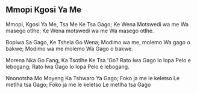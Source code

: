 ## Mmopi Kgosi Ya Me

Mmopi, Kgosi Ya Me, Tsa Me Ke Tsa Gago;
Ke Wena Motswedi wa me Wa masego otlhe;
Ke Wena motswedi wa me Wa masego otlhe.

Bopiwa Sa Gago, Ke Tshela Go Wena;
Modimo wa me, molemo Wa gago o bakwe;
Modimo wa me molemo Wa Gago o bakwe.

Morena Nka Go Fang, Ka Tsotlhe Ke Tsa 'Go?
Rato lwa Gago lo lopa Pelo e lebogang;
Rato lwa Gago lo lopa Pelo e lebogang.

Nnonotsha Mo Moyeng Ka Tshwaro Ya Gago;
Foko ja me le keletso Le metlha tsa Gago;
Foko ja me le keletso Le metlha tsa Gago

